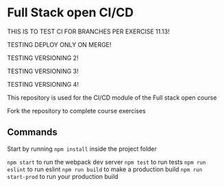 # Full Stack open CI/CD

THIS IS TO TEST CI FOR BRANCHES PER EXERCISE 11.13!

TESTING DEPLOY ONLY ON MERGE!

TESTING VERSIONING 2!

TESTING VERSIONING 3!

TESTING VERSIONING 4!

This repository is used for the CI/CD module of the Full stack open course

Fork the repository to complete course exercises

## Commands

Start by running `npm install` inside the project folder

`npm start` to run the webpack dev server
`npm test` to run tests
`npm run eslint` to run eslint
`npm run build` to make a production build
`npm run start-prod` to run your production build
